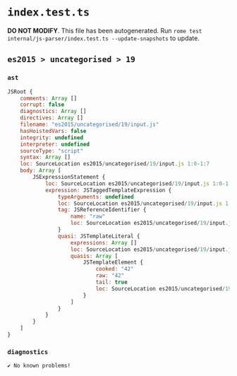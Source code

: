 # `index.test.ts`

**DO NOT MODIFY**. This file has been autogenerated. Run `rome test internal/js-parser/index.test.ts --update-snapshots` to update.

## `es2015 > uncategorised > 19`

### `ast`

```javascript
JSRoot {
	comments: Array []
	corrupt: false
	diagnostics: Array []
	directives: Array []
	filename: "es2015/uncategorised/19/input.js"
	hasHoistedVars: false
	integrity: undefined
	interpreter: undefined
	sourceType: "script"
	syntax: Array []
	loc: SourceLocation es2015/uncategorised/19/input.js 1:0-1:7
	body: Array [
		JSExpressionStatement {
			loc: SourceLocation es2015/uncategorised/19/input.js 1:0-1:7
			expression: JSTaggedTemplateExpression {
				typeArguments: undefined
				loc: SourceLocation es2015/uncategorised/19/input.js 1:0-1:7
				tag: JSReferenceIdentifier {
					name: "raw"
					loc: SourceLocation es2015/uncategorised/19/input.js 1:0-1:3 (raw)
				}
				quasi: JSTemplateLiteral {
					expressions: Array []
					loc: SourceLocation es2015/uncategorised/19/input.js 1:3-1:7
					quasis: Array [
						JSTemplateElement {
							cooked: "42"
							raw: "42"
							tail: true
							loc: SourceLocation es2015/uncategorised/19/input.js 1:4-1:6
						}
					]
				}
			}
		}
	]
}
```

### `diagnostics`

```
✔ No known problems!

```
